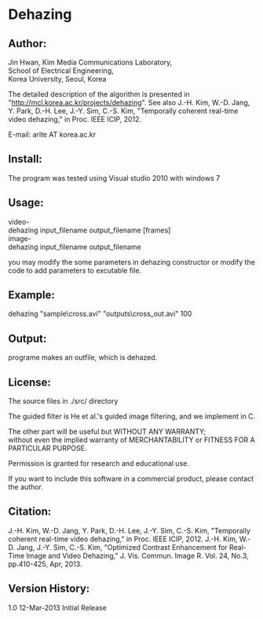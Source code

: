 # Dehazing

## Author:
  Jin Hwan, Kim
  Media Communications Laboratory,   
  School of Electrical Engineering,  
  Korea University, Seoul, Korea  
  
  The detailed description of the algorithm is presented
	in "http://mcl.korea.ac.kr/projects/dehazing". See also 
	J.-H. Kim, W.-D. Jang, Y. Park, D.-H. Lee, J.-Y. Sim, C.-S. Kim, "Temporally
	coherent real-time video dehazing," in Proc. IEEE ICIP, 2012.

  E-mail: arite AT korea.ac.kr  

## Install:
  The program was tested using Visual studio 2010 with windows 7  

## Usage:
  video-  
	dehazing input_filename output_filename [frames]  
  image-   
	dehazing input_filename output_filename  

  you may modify the some parameters in dehazing constructor or modify the code to add
  parameters to excutable file.  

## Example: 
  dehazing "sample\cross.avi" "outputs\cross_out.avi" 100  
  
## Output:
  programe makes an outfile, which is dehazed. 

## License:
  The source files in ./src/ directory  
  
  The guided filter is He et al.'s guided image filtering, and we implement in C.  
  
  The other part will be useful but WITHOUT ANY WARRANTY;   
  without even the implied warranty of MERCHANTABILITY or FITNESS FOR A PARTICULAR PURPOSE.  

  Permission is granted for research and educational use.  
 
  If you want to include this software in a commercial product, please contact 
  the author.   

## Citation:
  J.-H. Kim, W.-D. Jang, Y. Park, D.-H. Lee, J.-Y. Sim, C.-S. Kim, "Temporally
  coherent real-time video dehazing," in Proc. IEEE ICIP, 2012.
  J.-H. Kim, W.-D. Jang, J.-Y. Sim, C.-S. Kim, "Optimized Contrast Enhancement 
  for Real-Time Image and Video Dehazing," J. Vis. Commun. Image R. Vol. 24, No.3,  pp.410-425, Apr, 2013.  


## Version History:
  1.0   12-Mar-2013    Initial Release  